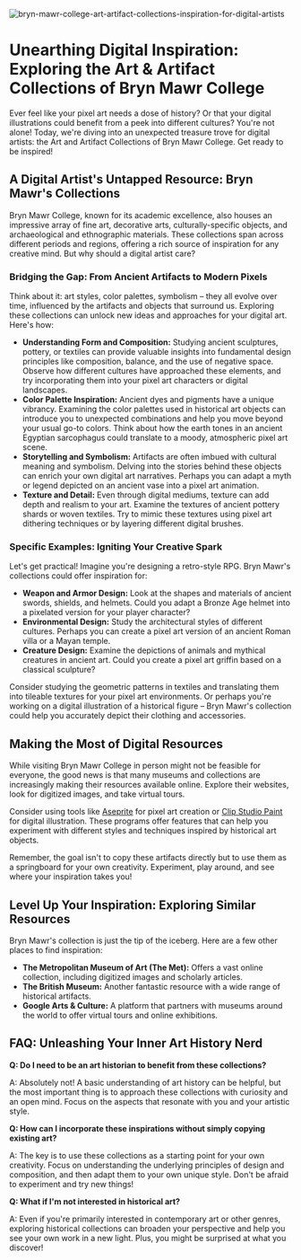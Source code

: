 ![bryn-mawr-college-art-artifact-collections-inspiration-for-digital-artists](https://images.pexels.com/photos/2844471/pexels-photo-2844471.jpeg?auto=compress&cs=tinysrgb&fit=crop&h=627&w=1200)

# Unearthing Digital Inspiration: Exploring the Art & Artifact Collections of Bryn Mawr College

Ever feel like your pixel art needs a dose of history? Or that your digital illustrations could benefit from a peek into different cultures? You're not alone! Today, we're diving into an unexpected treasure trove for digital artists: the Art and Artifact Collections of Bryn Mawr College. Get ready to be inspired!

## A Digital Artist's Untapped Resource: Bryn Mawr's Collections

Bryn Mawr College, known for its academic excellence, also houses an impressive array of fine art, decorative arts, culturally-specific objects, and archaeological and ethnographic materials. These collections span across different periods and regions, offering a rich source of inspiration for any creative mind. But why should a digital artist care?

### Bridging the Gap: From Ancient Artifacts to Modern Pixels

Think about it: art styles, color palettes, symbolism – they all evolve over time, influenced by the artifacts and objects that surround us. Exploring these collections can unlock new ideas and approaches for your digital art. Here's how:

*   **Understanding Form and Composition:** Studying ancient sculptures, pottery, or textiles can provide valuable insights into fundamental design principles like composition, balance, and the use of negative space. Observe how different cultures have approached these elements, and try incorporating them into your pixel art characters or digital landscapes.
*   **Color Palette Inspiration:**  Ancient dyes and pigments have a unique vibrancy.  Examining the color palettes used in historical art objects can introduce you to unexpected combinations and help you move beyond your usual go-to colors. Think about how the earth tones in an ancient Egyptian sarcophagus could translate to a moody, atmospheric pixel art scene.
*   **Storytelling and Symbolism:** Artifacts are often imbued with cultural meaning and symbolism.  Delving into the stories behind these objects can enrich your own digital art narratives.  Perhaps you can adapt a myth or legend depicted on an ancient vase into a pixel art animation.
*   **Texture and Detail:** Even through digital mediums, texture can add depth and realism to your art. Examine the textures of ancient pottery shards or woven textiles. Try to mimic these textures using pixel art dithering techniques or by layering different digital brushes.

### Specific Examples: Igniting Your Creative Spark

Let's get practical! Imagine you're designing a retro-style RPG. Bryn Mawr's collections could offer inspiration for:

*   **Weapon and Armor Design:**  Look at the shapes and materials of ancient swords, shields, and helmets. Could you adapt a Bronze Age helmet into a pixelated version for your player character?
*   **Environmental Design:**  Study the architectural styles of different cultures.  Perhaps you can create a pixel art version of an ancient Roman villa or a Mayan temple.
*   **Creature Design:**  Examine the depictions of animals and mythical creatures in ancient art.  Could you create a pixel art griffin based on a classical sculpture?

Consider studying the geometric patterns in textiles and translating them into tileable textures for your pixel art environments.  Or perhaps you're working on a digital illustration of a historical figure – Bryn Mawr's collection could help you accurately depict their clothing and accessories.

## Making the Most of Digital Resources

While visiting Bryn Mawr College in person might not be feasible for everyone, the good news is that many museums and collections are increasingly making their resources available online.  Explore their websites, look for digitized images, and take virtual tours. 

Consider using tools like [Aseprite](https://www.aseprite.org/) for pixel art creation or [Clip Studio Paint](https://www.clipstudio.net/en/) for digital illustration. These programs offer features that can help you experiment with different styles and techniques inspired by historical art objects.

Remember, the goal isn't to copy these artifacts directly but to use them as a springboard for your own creativity.  Experiment, play around, and see where your inspiration takes you!

## Level Up Your Inspiration: Exploring Similar Resources

Bryn Mawr's collection is just the tip of the iceberg. Here are a few other places to find inspiration:

*   **The Metropolitan Museum of Art (The Met):** Offers a vast online collection, including digitized images and scholarly articles.
*   **The British Museum:** Another fantastic resource with a wide range of historical artifacts.
*   **Google Arts & Culture:** A platform that partners with museums around the world to offer virtual tours and online exhibitions.

## FAQ: Unleashing Your Inner Art History Nerd

**Q: Do I need to be an art historian to benefit from these collections?**

A: Absolutely not! A basic understanding of art history can be helpful, but the most important thing is to approach these collections with curiosity and an open mind.  Focus on the aspects that resonate with you and your artistic style.

**Q: How can I incorporate these inspirations without simply copying existing art?**

A: The key is to use these collections as a starting point for your own creativity.  Focus on understanding the underlying principles of design and composition, and then adapt them to your own unique style.  Don't be afraid to experiment and try new things!

**Q: What if I'm not interested in historical art?**

A: Even if you're primarily interested in contemporary art or other genres, exploring historical collections can broaden your perspective and help you see your own work in a new light.  Plus, you might be surprised at what you discover!
